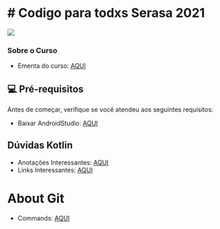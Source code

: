 # # Codigo para todxs Serasa 2021
<!---Esses são exemplos. Veja https://shields.io para outras pessoas ou para personalizar este conjunto de escudos. Você pode querer incluir dependências, status do projeto e informações de licença aqui--->
<div>
  <a href="https://github.com/botaoap/curso_serasa_kotlin_2021/">
  <img src="https://img.shields.io/github/repo-size/botaoap/curso_serasa_kotlin_2021">
  </a>
</div>

### Sobre o Curso
- Ementa do curso: [AQUI](ementa.md)

## 💻 Pré-requisitos

Antes de começar, verifique se você atendeu aos seguintes requisitos:
<!---Estes são apenas requisitos de exemplo. Adicionar, duplicar ou remover conforme necessário--->
* Baixar AndroidStudio: [AQUI](https://developer.android.com/studio)

## Dúvidas Kotlin
- Anotações Interessantes: [AQUI](anotacoes.md)
- Links Interessantes: [AQUI](links.md)

# About Git
- Commands: [AQUI](gitCommands.md)